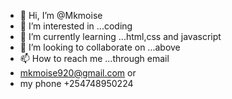 - 👋 Hi, I’m @Mkmoise
- 👀 I’m interested in ...coding
- 🌱 I’m currently learning ...html,css and javascript
- 💞️ I’m looking to collaborate on ...above
- 📫 How to reach me ...through email
- mkmoise920@gmail.com or
- my phone +254748950224

<!---
Mkmoise/Mkmoise is a ✨ special ✨ repository because its `README.md` (this file) appears on your GitHub profile.
You can click the Preview link to take a look at your changes.
--->
